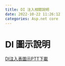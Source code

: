 ```yaml
---
title: DI 注入相關說明
date: 2022-10-22 11:26:12
categories: Asp.net core 
---
```

# DI 圖示說明
[DI注入表圖示PTT下載](https://docs.google.com/presentation/d/1d9HMtsi0824d2eRW7zqZNXm1HlUx56rK/edit?usp=sharing&ouid=114474305978411254413&rtpof=true&sd=true)
